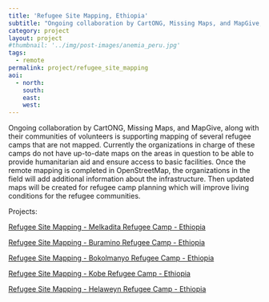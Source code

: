 ```yaml
---
title: 'Refugee Site Mapping, Ethiopia'
subtitle: "Ongoing collaboration by CartONG, Missing Maps, and MapGive, along with their communities of volunteers is supporting mapping of several refugee camps that are not mapped."
category: project
layout: project
#thumbnail: '../img/post-images/anemia_peru.jpg'
tags:
  - remote
permalink: project/refugee_site_mapping
aoi:
  - north:
    south:
    east:
    west:
---
```


Ongoing collaboration by CartONG, Missing Maps, and MapGive, along with their communities of volunteers is supporting mapping of several refugee camps that are not mapped. Currently the organizations in charge of these camps do not have up-to-date maps on the areas in question to be able to provide humanitarian aid and ensure access to basic facilities. Once the remote mapping is completed in OpenStreetMap, the organizations in the field will add additional information about the infrastructure. Then updated maps will be created for refugee camp planning which will improve living conditions for the refugee communities.

Projects:
<p>
<a href="https://tasks.hotosm.org/projects/9771">Refugee Site Mapping - Melkadita Refugee Camp - Ethiopia</a>
<p>
<a href="https://tasks.hotosm.org/projects/9847">Refugee Site Mapping - Buramino Refugee Camp - Ethiopia</a>
<p>
<a href="https://tasks.hotosm.org/projects/9848">Refugee Site Mapping - Bokolmanyo Refugee Camp - Ethiopia</a>
<p>
<a href="https://tasks.hotosm.org/projects/9849">Refugee Site Mapping - Kobe Refugee Camp - Ethiopia</a>
<p>
<a href="https://tasks.hotosm.org/projects/9850">Refugee Site Mapping - Helaweyn Refugee Camp - Ethiopia</a>


